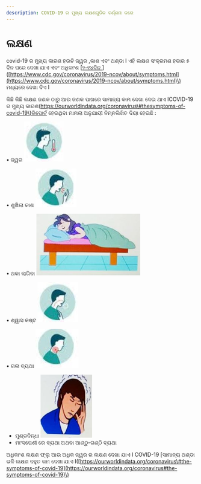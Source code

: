 ```yaml
---
description: COVID-19 ର ମୁଖ୍ୟ ଲକ୍ଷଣଗୁଡିକ ବର୍ଣ୍ଣନା କରେ
---
```


# ଲକ୍ଷଣ

covid-19 ର ମୁଖ୍ୟ କାରଣ ହଉଚି ଜ୍ୱର ,କାଶ ଏବଂ ଥଣ୍ଡା I ଏହି ଲକ୍ଷଣ ସଂକ୍ରମଣ ହବାର ୫ ଦିନ ପରେ ଦେଖା ଯାଏ ଏବଂ ଅଧିକାଂଶ \[[୨-୧୪ଦିନ ](https://www.cdc.gov/coronavirus/2019-ncov/about/symptoms.html)\]\([https://www.cdc.gov/coronavirus/2019-ncov/about/symptoms.html](https://www.cdc.gov/coronavirus/2019-ncov/about/symptoms.html)\) ମଧ୍ୟରେ ଦେଖା ଦିଏ I 

କିଛି କିଛି ଲକ୍ଷଣ ଜଣକ ଠାରୁ ଆଉ ଜଣକ ପାଖରେ ସାମାନ୍ୟ କାମ ଦେଖା ଦେଇ ଥାଏ ICOVID-19 ର ମୁଖ୍ୟ କାରଣ\([https://ourworldindata.org/coronavirus\#thesymptoms-of-covid-19\)ରିପୋର୍ଟ](https://ourworldindata.org/coronavirus#thesymptoms-of-covid-19%29ରିପୋର୍ଟ) ହେଇଥିବା ମାମଲା ଅନୁଯାୟୀ ନିମ୍ନଲିଖିତ ଦିୟା ହେଇଛି : 

• ଜ୍ୱର ![](.gitbook/assets/s1%20%281%29.JPG) 

• ଶୁଖିଲା କାଶ ![](.gitbook/assets/s2.JPG) 

• ଥକା ଲାଗିବା  ![](.gitbook/assets/m2.JPG) 

• ଶ୍ୱାସ କଷ୍ଟ ![](.gitbook/assets/s3.JPG) 

 • ଗଳା ବ୍ୟଥା ![](.gitbook/assets/s4.JPG) 

* ମୁଣ୍ଡବିନ୍ଧା ![](.gitbook/assets/m1.JPG) 
*  ମାଂସପେଶୀ ରେ ବ୍ୟଥା ଅଥବା ଆଣ୍ଠୁ-ଗଣ୍ଠି ବ୍ୟଥା

ଅଧିକାଂଶ ଲକ୍ଷଣ ଫ୍ଲୁ ଆଉ ଅଧିକ ଜ୍ୱର ର ଲକ୍ଷଣ ଦେଖା ଯାଏ I COVID-19 \[ସାମାନ୍ୟ ଥଣ୍ଡା ଭଳି ଲକ୍ଷଣ ବହୁତ କମ ଦେଖା ଯାଏ I\([https://ourworldindata.org/coronavirus\#the-symptoms-of-covid-19](https://ourworldindata.org/coronavirus#the-symptoms-of-covid-19)\)

